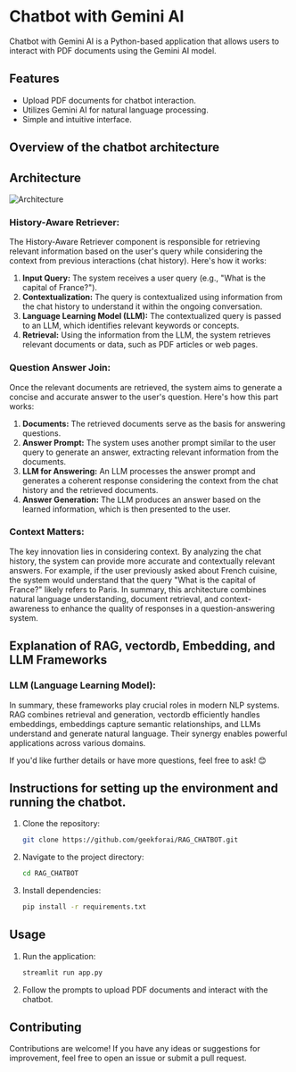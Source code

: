 # Chatbot with Gemini AI

Chatbot with Gemini AI is a Python-based application that allows users to interact with PDF documents using the Gemini AI model.

## Features

- Upload PDF documents for chatbot interaction.
- Utilizes Gemini AI for natural language processing.
- Simple and intuitive interface.
## Overview of the chatbot architecture


## Architecture
![Architecture](https://python.langchain.com/assets/images/conversational_retrieval_chain-5c7a96abe29e582bc575a0a0d63f86b0.png)


### History-Aware Retriever:

The History-Aware Retriever component is responsible for retrieving relevant information based on the user's query while considering the context from previous interactions (chat history). Here's how it works:

1. **Input Query:** The system receives a user query (e.g., "What is the capital of France?").
2. **Contextualization:** The query is contextualized using information from the chat history to understand it within the ongoing conversation.
3. **Language Learning Model (LLM):** The contextualized query is passed to an LLM, which identifies relevant keywords or concepts.
4. **Retrieval:** Using the information from the LLM, the system retrieves relevant documents or data, such as  PDF articles or web pages.

### Question Answer Join:

Once the relevant documents are retrieved, the system aims to generate a concise and accurate answer to the user's question. Here's how this part works:

1. **Documents:** The retrieved documents serve as the basis for answering questions.
2. **Answer Prompt:** The system uses another prompt similar to the user query to generate an answer, extracting relevant information from the documents.
3. **LLM for Answering:** An LLM processes the answer prompt and generates a coherent response considering the context from the chat history and the retrieved documents.
4. **Answer Generation:** The LLM produces an answer based on the learned information, which is then presented to the user.

### Context Matters:

The key innovation lies in considering context. By analyzing the chat history, the system can provide more accurate and contextually relevant answers. For example, if the user previously asked about French cuisine, the system would understand that the query "What is the capital of France?" likely refers to Paris. In summary, this architecture combines natural language understanding, document retrieval, and context-awareness to enhance the quality of responses in a question-answering system.

## Explanation of RAG, vectordb, Embedding, and LLM Frameworks


### LLM (Language Learning Model):

In summary, these frameworks play crucial roles in modern NLP systems. RAG combines retrieval and generation, vectordb efficiently handles embeddings, embeddings capture semantic relationships, and LLMs understand and generate natural language. Their synergy enables powerful applications across various domains.

If you'd like further details or have more questions, feel free to ask! 😊

##  Instructions for setting up the environment and running the chatbot.

1. Clone the repository:

    ```bash
    git clone https://github.com/geekforai/RAG_CHATBOT.git
    ```

2. Navigate to the project directory:

    ```bash
    cd RAG_CHATBOT
    ```

3. Install dependencies:

    ```bash
    pip install -r requirements.txt
    ```

## Usage

1. Run the application:

    ```bash
    streamlit run app.py
    ```

2. Follow the prompts to upload PDF documents and interact with the chatbot.

## Contributing

Contributions are welcome! If you have any ideas or suggestions for improvement, feel free to open an issue or submit a pull request.
